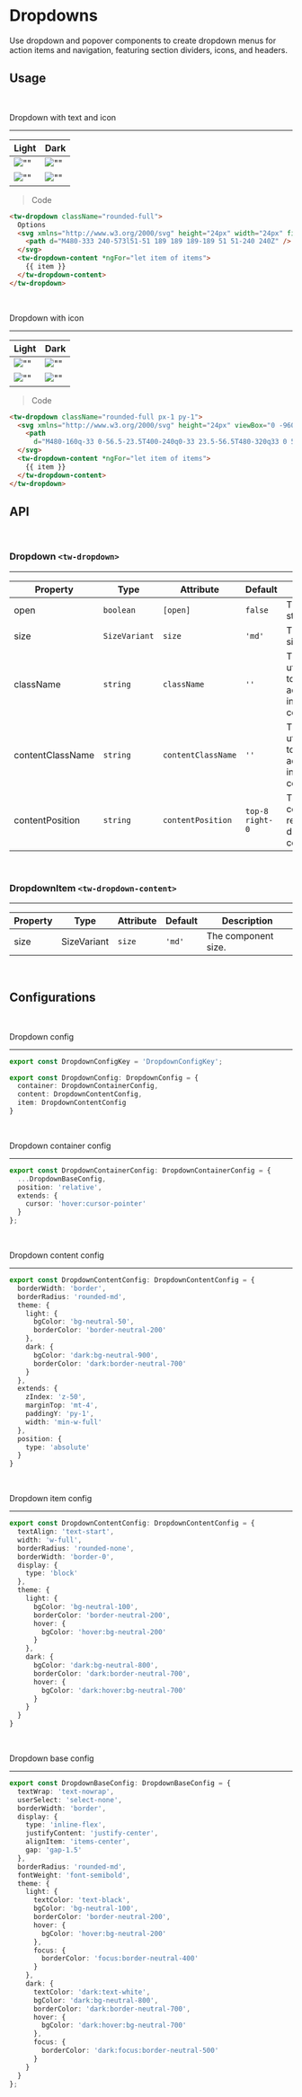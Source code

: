 # Dropdowns

Use dropdown and popover components to create dropdown menus for action items and navigation, featuring section dividers, icons, and headers.

## Usage

<br/>

Dropdown with text and icon

---
Light | Dark
---------- | ---------
![""](images/dropdown/dropdown.png) | ![""](images/dropdown/dropdown-dark.png)
![""](images/dropdown/dropdown-usage.png) | ![""](images/dropdown/dropdown-usage-dark.png)

>Code

```html
<tw-dropdown className="rounded-full">
  Options
  <svg xmlns="http://www.w3.org/2000/svg" height="24px" width="24px" fill="currentColor" viewBox="0 -960 960 960">
    <path d="M480-333 240-573l51-51 189 189 189-189 51 51-240 240Z" />
  </svg>
  <tw-dropdown-content *ngFor="let item of items">
    {{ item }}
  </tw-dropdown-content>
</tw-dropdown>
```

<br/>

Dropdown with icon

---
Light | Dark
---------- | ---------
![""](images/dropdown/dropdown-with-icon.png) | ![""](images/dropdown/dropdown-with-icon-dark.png)
![""](images/dropdown/dropdown-with-icon-usage.png) | ![""](images/dropdown/dropdown-with-icon-usage-dark.png)

>Code

```html
<tw-dropdown className="rounded-full px-1 py-1">
  <svg xmlns="http://www.w3.org/2000/svg" height="24px" viewBox="0 -960 960 960" width="24px" fill="currentColor">
    <path
      d="M480-160q-33 0-56.5-23.5T400-240q0-33 23.5-56.5T480-320q33 0 56.5 23.5T560-240q0 33-23.5 56.5T480-160Zm0-240q-33 0-56.5-23.5T400-480q0-33 23.5-56.5T480-560q33 0 56.5 23.5T560-480q0 33-23.5 56.5T480-400Zm0-240q-33 0-56.5-23.5T400-720q0-33 23.5-56.5T480-800q33 0 56.5 23.5T560-720q0 33-23.5 56.5T480-640Z" />
  </svg>
  <tw-dropdown-content *ngFor="let item of items">
    {{ item }}
  </tw-dropdown-content>
</tw-dropdown>
```

## API

<br/>

### Dropdown `<tw-dropdown>`

---
Property  | Type        | Attribute   | Default | Description
----------|-------------|-------------|---------|------------
open | `boolean` | `[open]` | `false` | The dropdown state.
size      | ``SizeVariant`` | `size`    | `'md'`  | The component size.
className | ``string``      | `className` |  `''`   | The Tailwind CSS utility class names to add/replace/remove in the dropdown container style.
contentClassName | ``string``      | `contentClassName` |  `''`   | The Tailwind CSS utility class names to add/replace/remove in the dropdown content style.
contentPosition | `string` | `contentPosition` | `top-8 right-0` | The dropdown content position relative to the dropdown container.

<br/>

### DropdownItem `<tw-dropdown-content>`

---
Property  | Type        | Attribute   | Default | Description
----------|-------------|-------------|---------|------------
size      | SizeVariant | `size`    | `'md'`  | The component size.

<br/>

## Configurations

<br/>

Dropdown config

---

```ts
export const DropdownConfigKey = 'DropdownConfigKey';

export const DropdownConfig: DropdownConfig = {
  container: DropdownContainerConfig,
  content: DropdownContentConfig,
  item: DropdownContentConfig
}
```

<br/>

Dropdown container config

---

```ts
export const DropdownContainerConfig: DropdownContainerConfig = {
  ...DropdownBaseConfig,
  position: 'relative',
  extends: {
    cursor: 'hover:cursor-pointer'
  }
};
```

<br/>

Dropdown content config

---

```ts
export const DropdownContentConfig: DropdownContentConfig = {
  borderWidth: 'border',
  borderRadius: 'rounded-md',
  theme: {
    light: {
      bgColor: 'bg-neutral-50',
      borderColor: 'border-neutral-200'
    },
    dark: {
      bgColor: 'dark:bg-neutral-900',
      borderColor: 'dark:border-neutral-700'
    }
  },
  extends: {
    zIndex: 'z-50',
    marginTop: 'mt-4',
    paddingY: 'py-1',
    width: 'min-w-full'
  },
  position: {
    type: 'absolute'
  }
}
```

<br/>

Dropdown item config

---

```ts
export const DropdownContentConfig: DropdownContentConfig = {
  textAlign: 'text-start',
  width: 'w-full',
  borderRadius: 'rounded-none',
  borderWidth: 'border-0',
  display: {
    type: 'block'
  },
  theme: {
    light: {
      bgColor: 'bg-neutral-100',
      borderColor: 'border-neutral-200',
      hover: {
        bgColor: 'hover:bg-neutral-200'
      }
    },
    dark: {
      bgColor: 'dark:bg-neutral-800',
      borderColor: 'dark:border-neutral-700',
      hover: {
        bgColor: 'dark:hover:bg-neutral-700'
      }
    }
  }
}
```

<br/>

Dropdown base config

---

```ts
export const DropdownBaseConfig: DropdownBaseConfig = {
  textWrap: 'text-nowrap',
  userSelect: 'select-none',
  borderWidth: 'border',
  display: {
    type: 'inline-flex',
    justifyContent: 'justify-center',
    alignItem: 'items-center',
    gap: 'gap-1.5'
  },
  borderRadius: 'rounded-md',
  fontWeight: 'font-semibold',
  theme: {
    light: {
      textColor: 'text-black',
      bgColor: 'bg-neutral-100',
      borderColor: 'border-neutral-200',
      hover: {
        bgColor: 'hover:bg-neutral-200'
      },
      focus: {
        borderColor: 'focus:border-neutral-400'
      }
    },
    dark: {
      textColor: 'dark:text-white',
      bgColor: 'dark:bg-neutral-800',
      borderColor: 'dark:border-neutral-700',
      hover: {
        bgColor: 'dark:hover:bg-neutral-700'
      },
      focus: {
        borderColor: 'dark:focus:border-neutral-500'
      }
    }
  }
};
```
